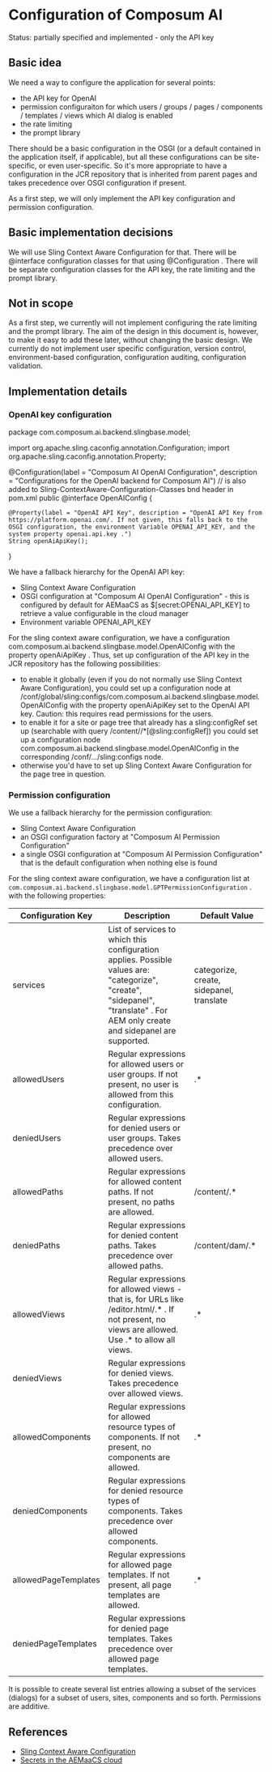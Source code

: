 # Configuration of Composum AI

Status: partially specified and implemented - only the API key

## Basic idea

We need a way to configure the application for several points:

- the API key for OpenAI
- permission configuraiton for which users / groups / pages / components / templates / views which AI dialog is enabled
- the rate limiting
- the prompt library

There should be a basic configuration in the OSGI (or a default contained in the application itself, if applicable),
but all these configurations can be site-specific, or even user-specific. So it's more appropriate to have a
configuration in the JCR repository that is inherited from parent pages and takes precedence over OSGI configuration
if present.

As a first step, we will only implement the API key configuration and permission configuration.

## Basic implementation decisions

We will use Sling Context Aware Configuration for that. There will be @interface configuration classes for that using
@Configuration . There will be separate configuration classes for the API key, the rate limiting and the prompt library.

## Not in scope

As a first step, we currently will not implement configuring the rate limiting and the prompt library. The aim of the
design in this document is, however, to make it easy to add these later, without changing the basic design.
We currently do not implement user specific configuration, version control, environment-based configuration,
configuration auditing, configuration validation.

## Implementation details

### OpenAI key configuration

package com.composum.ai.backend.slingbase.model;

import org.apache.sling.caconfig.annotation.Configuration;
import org.apache.sling.caconfig.annotation.Property;

@Configuration(label = "Composum AI OpenAI Configuration", description = "Configurations for the OpenAI backend for
Composum AI")
// is also added to Sling-ContextAware-Configuration-Classes bnd header in pom.xml
public @interface OpenAIConfig {

    @Property(label = "OpenAI API Key", description = "OpenAI API Key from https://platform.openai.com/. If not given, this falls back to the OSGI configuration, the environment Variable OPENAI_API_KEY, and the system property openai.api.key .")
    String openAiApiKey();

}

We have a fallback hierarchy for the OpenAI API key:

- Sling Context Aware Configuration
- OSGI configuration at "Composum AI OpenAI Configuration" - this is configured by default for AEMaaCS
  as $[secret:OPENAI_API_KEY] to retrieve a value configurable in the cloud manager
- Environment variable OPENAI_API_KEY

For the sling context aware configuration, we have a configuration
com.composum.ai.backend.slingbase.model.OpenAIConfig with the property openAiApiKey . Thus, set up configuration of
the API key in the JCR repository has the following possibilities:

- to enable it globally (even if you do not normally use Sling Context Aware Configuration), you could set up a
  configuration node at
  /conf/global/sling:configs/com.composum.ai.backend.slingbase.model.OpenAIConfig
  with the property openAiApiKey set to the OpenAI API key. Caution: this requires read permissions for the users.
- to enable it for a site or page tree that already has a sling:configRef set up (searchable with query
  /content//*[@sling:configRef]) you could set up a configuration node
  com.composum.ai.backend.slingbase.model.OpenAIConfig in
  the corresponding /conf/.../sling:configs node.
- otherwise you'd have to set up Sling Context Aware Configuration for the page tree in question.

### Permission configuration

We use a fallback hierarchy for the permission configuration:

- Sling Context Aware Configuration
- an OSGI configuration factory at "Composum AI Permission Configuration"
- a single OSGI configuration at "Composum AI Permission Configuration" that is the default configuration when
  nothing else is found

For the sling context aware configuration, we have a configuration list at
`com.composum.ai.backend.slingbase.model.GPTPermissionConfiguration` .
with the following properties:

| Configuration Key    | Description                                                                                                                                                                    | Default Value                            |
|----------------------|--------------------------------------------------------------------------------------------------------------------------------------------------------------------------------|------------------------------------------|
| services             | List of services to which this configuration applies. Possible values are: "categorize", "create", "sidepanel", "translate" . For AEM only create and sidepanel are supported. | categorize, create, sidepanel, translate |
| allowedUsers         | Regular expressions for allowed users or user groups. If not present, no user is allowed from this configuration.                                                              | .*                                       |
| deniedUsers          | Regular expressions for denied users or user groups. Takes precedence over allowed users.                                                                                      |                                          |
| allowedPaths         | Regular expressions for allowed content paths. If not present, no paths are allowed.                                                                                           | /content/.*                              |
| deniedPaths          | Regular expressions for denied content paths. Takes precedence over allowed paths.                                                                                             | /content/dam/.*                          |
| allowedViews         | Regular expressions for allowed views - that is, for URLs like /editor.html/.* . If not present, no views are allowed. Use .* to allow all views.                              | .*                                       |
| deniedViews          | Regular expressions for denied views. Takes precedence over allowed views.                                                                                                     |                                          |
| allowedComponents    | Regular expressions for allowed resource types of components. If not present, no components are allowed.                                                                       | .*                                       |
| deniedComponents     | Regular expressions for denied resource types of components. Takes precedence over allowed components.                                                                         |                                          |
| allowedPageTemplates | Regular expressions for allowed page templates. If not present, all page templates are allowed.                                                                                | .*                                       |
| deniedPageTemplates  | Regular expressions for denied page templates. Takes precedence over allowed page templates.                                                                                   |                                          |

It is possible to create several list entries allowing a subset of the services (dialogs) for a subset of users,
sites, components and so forth. Permissions are additive.

## References

- [Sling Context Aware Configuration](https://sling.apache.org/documentation/bundles/context-aware-configuration/context-aware-configuration.html)
- [Secrets in the AEMaaCS cloud](https://experienceleague.adobe.com/docs/experience-manager-cloud-service/content/implementing/deploying/configuring-osgi.html?lang=en)
